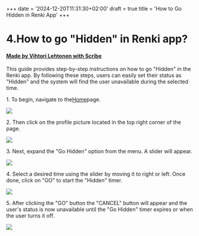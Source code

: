 +++
date = '2024-12-20T11:31:30+02:00'
draft = true
title = 'How to Go Hidden in Renki App'
+++

# 4.How to go "Hidden" in Renki app?
#### [Made by Vihtori Lehtonen with Scribe](https://scribehow.com/shared/4How_to_go_Hidden_in_Renki_app__ss2u2glWTRq3Evdk53O0uQ)
This guide provides step-by-step instructions on how to go "Hidden" in the Renki app. By following these steps, users can easily set their status as "Hidden" and the system will find the user unavailable during the selected time.

1\. To begin, navigate to the[Home](https://demo.eu.renki.app/)page.

![](https://ajeuwbhvhr.cloudimg.io/colony-recorder.s3.amazonaws.com/files/2024-04-21/63df2888-818c-4ff1-8086-5bb9160273cf/File.jpeg?tl_px=0,72&br_px=859,553&force_format=jpeg&q=100&width=860&wat_scale=76&wat=1&wat_opacity=0.7&wat_gravity=northwest&wat_url=https://colony-recorder.s3.us-west-1.amazonaws.com/images/watermarks/FB923C_standard.png&wat_pad=56,212)


2\. Then click on the profile picture located in the top right corner of the page.

![](https://ajeuwbhvhr.cloudimg.io/colony-recorder.s3.amazonaws.com/files/2024-04-21/c56ae049-5743-4200-9ecb-597b4c6837b5/File.jpeg?tl_px=1060,0&br_px=1920,480&force_format=jpeg&q=100&width=860&wat_scale=76&wat=1&wat_opacity=0.7&wat_gravity=northwest&wat_url=https://colony-recorder.s3.us-west-1.amazonaws.com/images/watermarks/FB923C_standard.png&wat_pad=769,18)


3\. Next, expand the "Go Hidden" option from the menu. A slider will appear.

![](https://ajeuwbhvhr.cloudimg.io/colony-recorder.s3.amazonaws.com/files/2024-04-21/7baa3357-f31a-45ac-a2b9-dfbefa891d2b/user_cropped_screenshot.jpeg?tl_px=1060,139&br_px=1920,620&force_format=jpeg&q=100&width=860&wat_scale=76&wat=1&wat_opacity=0.7&wat_gravity=northwest&wat_url=https://colony-recorder.s3.us-west-1.amazonaws.com/images/watermarks/FB923C_standard.png&wat_pad=786,212)


4\. Select a desired time using the slider by moving it to right or left. Once done, click on "GO" to start the "Hidden" timer.

![](https://ajeuwbhvhr.cloudimg.io/colony-recorder.s3.amazonaws.com/files/2024-04-21/addc0f14-e9e0-4f6c-ae69-cf451ef2a29b/ascreenshot.jpeg?tl_px=1060,290&br_px=1920,771&force_format=jpeg&q=100&width=860&wat_scale=76&wat=1&wat_opacity=0.7&wat_gravity=northwest&wat_url=https://colony-recorder.s3.us-west-1.amazonaws.com/images/watermarks/FB923C_standard.png&wat_pad=766,212)


5\. After clicking the "GO" button the "CANCEL" button will appear and the user's status is now unavailable until the "Go Hidden" timer expires or when the user turns it off.

![](https://ajeuwbhvhr.cloudimg.io/colony-recorder.s3.amazonaws.com/files/2024-04-21/e9aae6e1-3061-4954-9a65-3de938180ef6/ascreenshot.jpeg?tl_px=1060,250&br_px=1920,731&force_format=jpeg&q=100&width=860&wat_scale=76&wat=1&wat_opacity=0.7&wat_gravity=northwest&wat_url=https://colony-recorder.s3.us-west-1.amazonaws.com/images/watermarks/FB923C_standard.png&wat_pad=776,212)